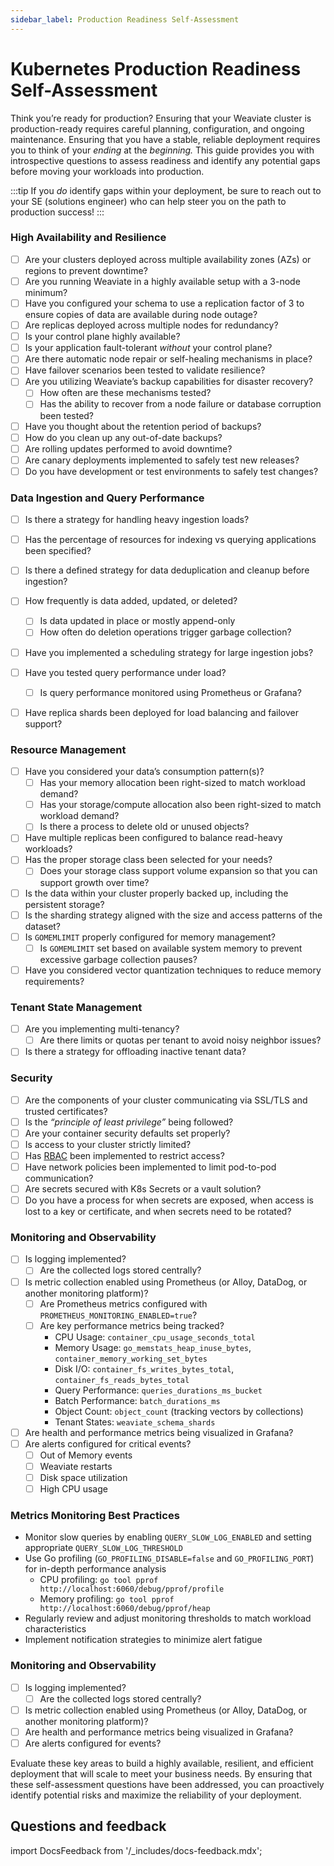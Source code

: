```yaml
---
sidebar_label: Production Readiness Self-Assessment
---
```


# Kubernetes Production Readiness Self-Assessment

Think you’re ready for production? Ensuring that your Weaviate cluster is production-ready requires careful planning, configuration, and ongoing maintenance. Ensuring that you have a stable, reliable deployment requires you to think of your *ending* at the *beginning.* This guide provides you with introspective questions to assess readiness and identify any potential gaps before moving your workloads into production.

:::tip
If you *do* identify gaps within your deployment, be sure to reach out to your SE (solutions engineer) who can help steer you on the path to production success!
:::


### High Availability and Resilience

- [ ]  Are your clusters deployed across multiple availability zones (AZs) or regions to prevent downtime?
- [ ]  Are you running Weaviate in a highly available setup with a 3-node minimum?
- [ ]  Have you configured your schema to use a replication factor of 3 to ensure copies of data are available during node outage?
- [ ]  Are replicas deployed across multiple nodes for redundancy?
- [ ]  Is your control plane highly available?
- [ ]  Is your application fault-tolerant *without* your control plane?
- [ ]  Are there automatic node repair or self-healing mechanisms in place?
- [ ]  Have failover scenarios been tested to validate resilience?
- [ ]  Are you utilizing Weaviate’s backup capabilities for disaster recovery?
    - [ ]  How often are these mechanisms tested?
    - [ ]  Has the ability to recover from a node failure or database corruption been tested?
- [ ]  Have you thought about the retention period of backups?
  - [ ]  How do you clean up any out-of-date backups?
- [ ]  Are rolling updates performed to avoid downtime?
- [ ]  Are canary deployments implemented to safely test new releases?
- [ ]  Do you have development or test environments to safely test changes?

### Data Ingestion and Query Performance

- [ ] Is there a strategy for handling heavy ingestion loads?
- [ ] Has the percentage of resources for indexing vs querying applications been specified?
- [ ] Is there a defined strategy for data deduplication and cleanup before ingestion?
- [ ] How frequently is data added, updated, or deleted?
  - [ ] Is data updated in place or mostly append-only
  - [ ] How often do deletion operations trigger garbage collection?
- [ ] Have you implemented a scheduling strategy for large ingestion jobs?
- [ ] Have you tested query performance under load?
  - [ ] Is query performance monitored using Prometheus or Grafana?
- [ ] Have replica shards been deployed for load balancing and failover support?


### Resource Management

- [ ]  Have you considered your data’s consumption pattern(s)?
    - [ ]  Has your memory allocation been right-sized to match workload demand?
    - [ ]  Has your storage/compute allocation also been right-sized to match workload demand?
    - [ ]  Is there a process to delete old or unused objects?
- [ ] Have multiple replicas been configured to balance read-heavy workloads?
- [ ] Has the proper storage class been selected for your needs?
    - [ ] Does your storage class support volume expansion so that you can support growth over time?
- [ ] Is the data within your cluster properly backed up, including the persistent storage?
- [ ] Is the sharding strategy aligned with the size and access patterns of the dataset?
- [ ] Is `GOMEMLIMIT` properly configured for memory management?
  - [ ] Is `GOMEMLIMIT` set based on available system memory to prevent excessive garbage collection pauses?
- [ ] Have you considered vector quantization techniques to reduce memory requirements?

### Tenant State Management

- [ ] Are you implementing multi-tenancy?
  - [ ] Are there limits or quotas per tenant to avoid noisy neighbor issues?
- [ ] Is there a strategy for offloading inactive tenant data?

### Security

- [ ]  Are the components of your cluster communicating via SSL/TLS and trusted certificates?
- [ ]  Is the *“principle of least privilege”* being followed?
- [ ]  Are your container security defaults set properly?
- [ ]  Is access to your cluster strictly limited?
- [ ]  Has [RBAC](/weaviate/configuration/rbac/index.mdx) been implemented to restrict access?
- [ ]  Have network policies been implemented to limit pod-to-pod communication?
- [ ]  Are secrets secured with K8s Secrets or a vault solution?
- [ ]  Do you have a process for when secrets are exposed, when access is lost to a key or certificate, and when secrets need to be rotated?

### Monitoring and Observability

- [ ]  Is logging implemented?
    - [ ]  Are the collected logs stored centrally?
- [ ]  Is metric collection enabled using Prometheus (or Alloy, DataDog, or another monitoring platform)?
    - [ ]  Are Prometheus metrics configured with `PROMETHEUS_MONITORING_ENABLED=true`?
    - [ ]  Are key performance metrics being tracked?
        - CPU Usage: `container_cpu_usage_seconds_total`
        - Memory Usage: `go_memstats_heap_inuse_bytes`, `container_memory_working_set_bytes`
        - Disk I/O: `container_fs_writes_bytes_total`, `container_fs_reads_bytes_total`
        - Query Performance: `queries_durations_ms_bucket`
        - Batch Performance: `batch_durations_ms`
        - Object Count: `object_count` (tracking vectors by collections)
        - Tenant States: `weaviate_schema_shards`
- [ ]  Are health and performance metrics being visualized in Grafana?
- [ ]  Are alerts configured for critical events?
    - [ ]  Out of Memory events
    - [ ]  Weaviate restarts
    - [ ]  Disk space utilization
    - [ ]  High CPU usage

### Metrics Monitoring Best Practices

- Monitor slow queries by enabling `QUERY_SLOW_LOG_ENABLED` and setting appropriate `QUERY_SLOW_LOG_THRESHOLD`
- Use Go profiling (`GO_PROFILING_DISABLE=false` and `GO_PROFILING_PORT`) for in-depth performance analysis
    - CPU profiling: `go tool pprof http://localhost:6060/debug/pprof/profile`
    - Memory profiling: `go tool pprof http://localhost:6060/debug/pprof/heap`
- Regularly review and adjust monitoring thresholds to match workload characteristics
- Implement notification strategies to minimize alert fatigue
### Monitoring and Observability

- [ ]  Is logging implemented?
    - [ ]  Are the collected logs stored centrally?
- [ ]  Is metric collection enabled using Prometheus (or Alloy, DataDog, or another monitoring platform)?
- [ ]  Are health and performance metrics being visualized in Grafana?
- [ ]  Are alerts configured for events?

Evaluate these key areas to build a highly available, resilient, and efficient deployment that will scale to meet your business needs. By ensuring that these self-assessment questions have been addressed, you can proactively identify potential risks and maximize the reliability of your deployment.

## Questions and feedback

import DocsFeedback from '/_includes/docs-feedback.mdx';

<DocsFeedback/>